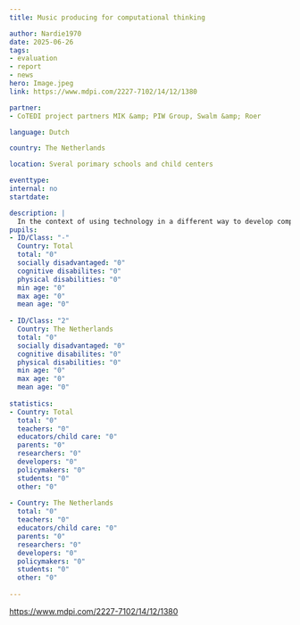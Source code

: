 ```yaml
---
title: Music producing for computational thinking

author: Nardie1970
date: 2025-06-26
tags: 
- evaluation
- report
- news
hero: Image.jpeg
link: https://www.mdpi.com/2227-7102/14/12/1380

partner: 
- CoTEDI project partners MIK &amp; PIW Group, Swalm &amp; Roer

language: Dutch

country: The Netherlands

location: Sveral porimary schools and child centers

eventtype: 
internal: no
startdate: 

description: |
  In the context of using technology in a different way to develop computational thinking (CT), the CoTEDI project links up with Dr Nardie Fanchamps&#39; research on the application of music producing with electronic software. This is to identify what impact creativity can have on developing CT, and what role can be attributed to different modalities. A scientific journal article is already published.
pupils: 
- ID/Class: "-"
  Country: Total
  total: "0"
  socially disadvantaged: "0"
  cognitive disabilites: "0"
  physical disabilities: "0"
  min age: "0"
  max age: "0"
  mean age: "0"
  
- ID/Class: "2"
  Country: The Netherlands
  total: "0"
  socially disadvantaged: "0"
  cognitive disabilites: "0"
  physical disabilities: "0"
  min age: "0"
  max age: "0"
  mean age: "0"
  
statistics: 
- Country: Total
  total: "0"
  teachers: "0"
  educators/child care: "0"
  parents: "0"
  researchers: "0"
  developers: "0"
  policymakers: "0"
  students: "0"
  other: "0"
  
- Country: The Netherlands
  total: "0"
  teachers: "0"
  educators/child care: "0"
  parents: "0"
  researchers: "0"
  developers: "0"
  policymakers: "0"
  students: "0"
  other: "0"
  
---
```


https://www.mdpi.com/2227-7102/14/12/1380
